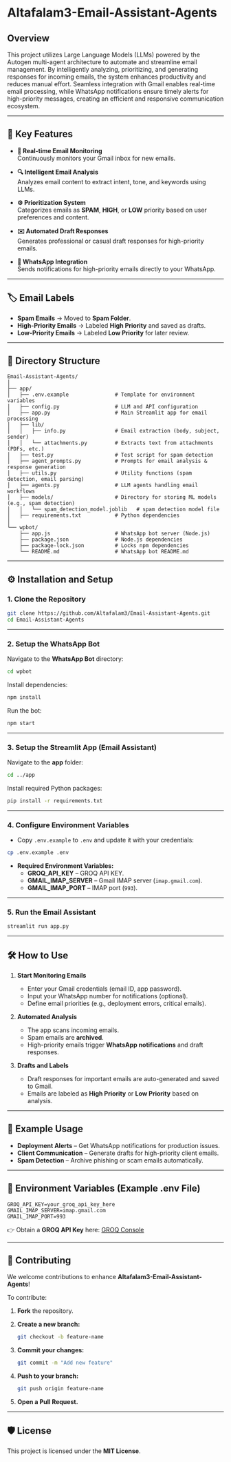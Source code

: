 # Altafalam3-Email-Assistant-Agents

## Overview

This project utilizes Large Language Models (LLMs) powered by the Autogen multi-agent architecture to automate and streamline email management. By intelligently analyzing, prioritizing, and generating responses for incoming emails, the system enhances productivity and reduces manual effort. Seamless integration with Gmail enables real-time email processing, while WhatsApp notifications ensure timely alerts for high-priority messages, creating an efficient and responsive communication ecosystem.

---

## 🚀 Key Features
- **📩 Real-time Email Monitoring**  
  Continuously monitors your Gmail inbox for new emails.  

- **🔍 Intelligent Email Analysis**  
  Analyzes email content to extract intent, tone, and keywords using LLMs.  

- **⚙️ Prioritization System**  
  Categorizes emails as **SPAM**, **HIGH**, or **LOW** priority based on user preferences and content.  

- **✉️ Automated Draft Responses**  
  Generates professional or casual draft responses for high-priority emails.  

- **📱 WhatsApp Integration**  
  Sends notifications for high-priority emails directly to your WhatsApp.  

---

## 🏷️ Email Labels  

- **Spam Emails** → Moved to **Spam Folder**.  
- **High-Priority Emails** → Labeled **High Priority** and saved as drafts.  
- **Low-Priority Emails** → Labeled **Low Priority** for later review.  

---

## 📂 Directory Structure

```
Email-Assistant-Agents/
│
├── app/
│   ├── .env.example               # Template for environment variables
│   ├── config.py                  # LLM and API configuration
│   ├── app.py                     # Main Streamlit app for email processing
│   ├── lib/
│   │   ├── info.py                # Email extraction (body, subject, sender)
│   │   └── attachments.py         # Extracts text from attachments (PDFs, etc.)
│   ├── test.py                    # Test script for spam detection
│   ├── agent_prompts.py           # Prompts for email analysis & response generation
│   ├── utils.py                   # Utility functions (spam detection, email parsing)
│   ├── agents.py                  # LLM agents handling email workflows
│   ├── models/                    # Directory for storing ML models (e.g., spam detection)
│   │   └── spam_detection_model.joblib   # spam detection model file
│   ├── requirements.txt           # Python dependencies
│
└── wpbot/                         
    ├── app.js                     # WhatsApp bot server (Node.js)
    ├── package.json               # Node.js dependencies
    ├── package-lock.json          # Locks npm dependencies
    └── README.md                  # WhatsApp bot README.md
```

---

## ⚙️ Installation and Setup

### 1. Clone the Repository  
```bash
git clone https://github.com/Altafalam3/Email-Assistant-Agents.git
cd Email-Assistant-Agents
```

---

### 2. Setup the WhatsApp Bot  
Navigate to the **WhatsApp Bot** directory:  
```bash
cd wpbot
```

Install dependencies:  
```bash
npm install
```

Run the bot:  
```bash
npm start
```

---

### 3. Setup the Streamlit App (Email Assistant)  

Navigate to the **app** folder:  
```bash
cd ../app
```

Install required Python packages:  
```bash
pip install -r requirements.txt
```

---

### 4. Configure Environment Variables  

- Copy `.env.example` to `.env` and update it with your credentials:  
```bash
cp .env.example .env
```
- **Required Environment Variables:**  
  - **GROQ_API_KEY** – GROQ API KEY.  
  - **GMAIL_IMAP_SERVER** – Gmail IMAP server (`imap.gmail.com`).  
  - **GMAIL_IMAP_PORT** – IMAP port (`993`).  
---

### 5. Run the Email Assistant  
```bash
streamlit run app.py
```

---

## 🛠️ How to Use  

1. **Start Monitoring Emails**  
   - Enter your Gmail credentials (email ID, app password).  
   - Input your WhatsApp number for notifications (optional).  
   - Define email priorities (e.g., deployment errors, critical emails).  

2. **Automated Analysis**
   - The app scans incoming emails.  
   - Spam emails are **archived**.
   - High-priority emails trigger **WhatsApp notifications** and draft responses.  

3. **Drafts and Labels**  
   - Draft responses for important emails are auto-generated and saved to Gmail.  
   - Emails are labeled as **High Priority** or **Low Priority** based on analysis.  

---

## 🧩 Example Usage
- **Deployment Alerts** – Get WhatsApp notifications for production issues.
- **Client Communication** – Generate drafts for high-priority client emails.
- **Spam Detection** – Archive phishing or scam emails automatically.

---

## 🔑 Environment Variables (Example .env File)
```plaintext
GROQ_API_KEY=your_groq_api_key_here
GMAIL_IMAP_SERVER=imap.gmail.com
GMAIL_IMAP_PORT=993
```

👉 Obtain a **GROQ API Key** here: [GROQ Console](https://console.groq.com/keys)  

---

## 🤝 Contributing  
We welcome contributions to enhance **Altafalam3-Email-Assistant-Agents**!  

To contribute:  

1. **Fork** the repository.  

2. **Create a new branch:**  
   ```bash
   git checkout -b feature-name
   ```  

3. **Commit your changes:**  
   ```bash
   git commit -m "Add new feature"
   ```  

4. **Push to your branch:**  
   ```bash
   git push origin feature-name
   ```  

5. **Open a Pull Request.**  

---  

## 🛡️ License  
This project is licensed under the **MIT License**.
